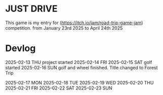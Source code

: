 # JUST DRIVE

This game is my entry for (https://itch.io/jam/road-trip-game-jam) competition.
from January 23rd 2025 to April 24th 2025

# Devlog

2025-02-13 THU project started
2025-02-14 FRI
2025-02-15 SAT golf started 
2025-02-16 SUN golf and wheel finished. Title changed to Forest Trip

2025-02-17 MON
2025-02-18 TUE
2025-02-19 WED
2025-02-20 THU
2025-02-21 FRI
2025-02-22 SAT
2025-02-23 SUN